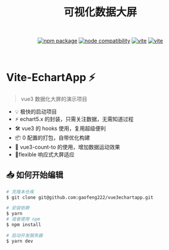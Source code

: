 <p>
 <h1 align="center">可视化数据大屏</h1>
</p>
<br/>
<p align="center">
  <a href="https://npmjs.com/package/vite"><img src="https://img.shields.io/npm/v/vite.svg" alt="npm package"></a>
  <a href="https://nodejs.org/en/about/releases/"><img src="https://img.shields.io/node/v/vite.svg" alt="node compatibility"></a>
  <a href=""><img src="https://img.shields.io/badge/vite-%5E4.1.0-orange" alt="vite"></a>
  <a href=""><img src="https://img.shields.io/badge/echart-%5E5.0.0-blue" alt="vite"></a>

</p>
<br/>

# Vite-EchartApp ⚡

> vue3 数据化大屏的演示项目

- 💡 极快的启动项目
- ⚡️ echart5.x 的封装，只需关注数据，无需知道过程
- 🛠️ vue3 的 hooks 使用，复用超级便利
- 📦 0 配置的打包，自带优化构建
- 🔩 vue3-count-to 的使用，增加数据运动效果
- 🔑flexible 响应式大屏适应

## 📥 如何开始编辑

```bash
# 克隆本仓库
$ git clone git@github.com:gaofeng222/vue3echartapp.git

# 安装依赖
$ yarn
# 或者使用 npm
$ npm install

# 启动开发服务器
$ yarn dev
```
